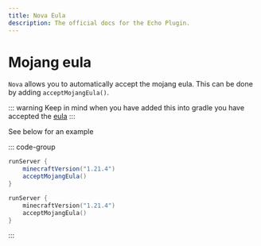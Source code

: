 ```yaml
---
title: Nova Eula
description: The official docs for the Echo Plugin.
---
```


# Mojang eula
`Nova` allows you to automatically accept the mojang eula. This can be done by adding `acceptMojangEula()`. 

::: warning
Keep in mind when you have added this into gradle you have accepted the [eula](https://www.minecraft.net/en-us/eula)
:::

See below for an example

::: code-group
```groovy [Groovy DSL]
runServer {
    minecraftVersion("1.21.4")
    acceptMojangEula()
}
```
```kotlin [Kotlin DSL]
runServer {
    minecraftVersion("1.21.4")
    acceptMojangEula()
}
```
:::
